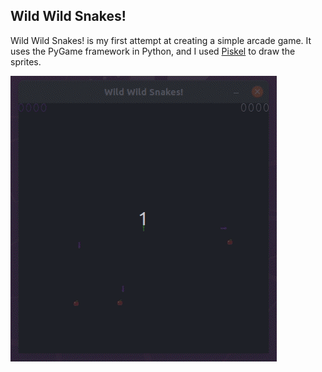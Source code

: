 ## Wild Wild Snakes!



Wild Wild Snakes! is my first attempt at creating a simple arcade game. It uses the PyGame framework in Python, and I used [Piskel](https://www.piskelapp.com/) to draw the sprites.

<img align="center" src="https://github.com/waltdowning/wildwildsnakes/blob/main/snakes_gameplay.gif">